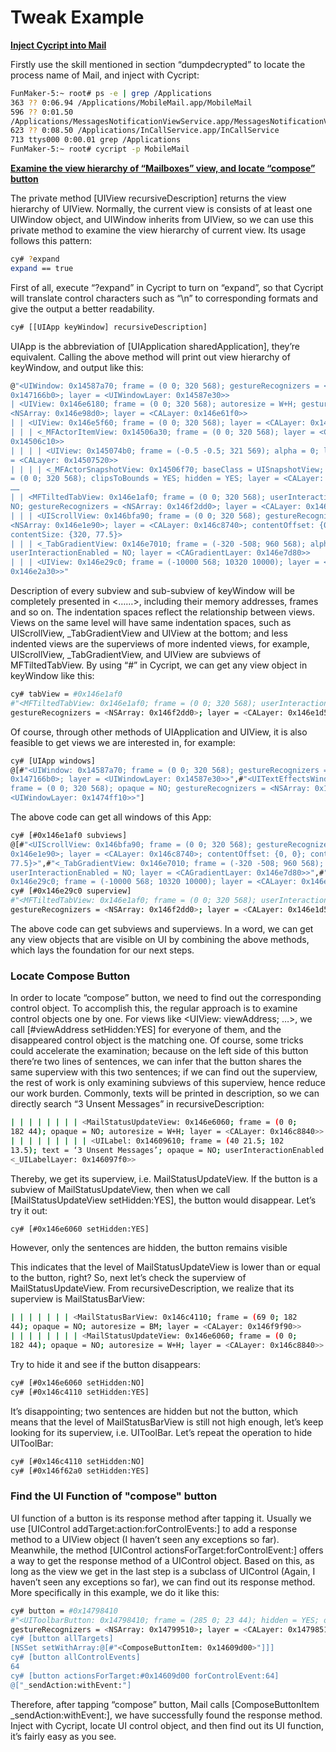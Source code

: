 # Tweak Example

**<u>Inject Cycript into Mail</u>**

Firstly use the skill mentioned in section “dumpdecrypted” to locate the process name of Mail, and inject with Cycript:

```bash
FunMaker-5:~ root# ps -e | grep /Applications
363 ?? 0:06.94 /Applications/MobileMail.app/MobileMail
596 ?? 0:01.50
/Applications/MessagesNotificationViewService.app/MessagesNotificationViewService
623 ?? 0:08.50 /Applications/InCallService.app/InCallService
713 ttys000 0:00.01 grep /Applications
FunMaker-5:~ root# cycript -p MobileMail
```

**<u>Examine the view hierarchy of “Mailboxes” view, and locate “compose” button</u>**

The private method [UIView recursiveDescription] returns the view hierarchy of UIView.
Normally, the current view is consists of at least one UIWindow object, and UIWindow inherits from UIView, so we can use this private method to examine the view hierarchy of current view. Its usage follows this pattern:

```bash
cy# ?expand
expand == true
```

First of all, execute “?expand” in Cycript to turn on “expand”, so that Cycript will translate control characters such as “\n” to corresponding formats and give the output a better readability.

```bash
cy# [[UIApp keyWindow] recursiveDescription]
```

UIApp is the abbreviation of [UIApplication sharedApplication], they’re equivalent. Calling the above method will print out view hierarchy of keyWindow, and output like this:

```bash
@"<UIWindow: 0x14587a70; frame = (0 0; 320 568); gestureRecognizers = <NSArray:
0x147166b0>; layer = <UIWindowLayer: 0x14587e30>>
| <UIView: 0x146e6180; frame = (0 0; 320 568); autoresize = W+H; gestureRecognizers =
<NSArray: 0x146e98d0>; layer = <CALayer: 0x146e61f0>>
| | <UIView: 0x146e5f60; frame = (0 0; 320 568); layer = <CALayer: 0x1460ec40>>
| | | <_MFActorItemView: 0x14506a30; frame = (0 0; 320 568); layer = <CALayer:
0x14506c10>>
| | | | <UIView: 0x145074b0; frame = (-0.5 -0.5; 321 569); alpha = 0; layer
= <CALayer: 0x14507520>>
| | | | <_MFActorSnapshotView: 0x14506f70; baseClass = UISnapshotView; frame
= (0 0; 320 568); clipsToBounds = YES; hidden = YES; layer = <CALayer: 0x145071c0>>
……
| | <MFTiltedTabView: 0x146e1af0; frame = (0 0; 320 568); userInteractionEnabled =
NO; gestureRecognizers = <NSArray: 0x146f2dd0>; layer = <CALayer: 0x146e1d50>>
| | | <UIScrollView: 0x146bfa90; frame = (0 0; 320 568); gestureRecognizers =
<NSArray: 0x146e1e90>; layer = <CALayer: 0x146c8740>; contentOffset: {0, 0};
contentSize: {320, 77.5}>
| | | <_TabGradientView: 0x146e7010; frame = (-320 -508; 960 568); alpha = 0;
userInteractionEnabled = NO; layer = <CAGradientLayer: 0x146e7d80>>
| | | <UIView: 0x146e29c0; frame = (-10000 568; 10320 10000); layer = <CALayer:
0x146e2a30>>"
```

Description of every subview and sub-subview of keyWindow will be completely presented in <……>, including their memory addresses, frames and so on. The indentation spaces reflect the relationship between views. Views on the same level will have same indentation spaces, such as UIScrollView, _TabGradientView and UIView at the bottom; and less indented views are the superviews of more indented views, for example, UIScrollView, _TabGradientView, and UIView are subviews of MFTiltedTabView. By using “#” in Cycript, we can get any view object in keyWindow like this:

```bash
cy# tabView = #0x146e1af0
#"<MFTiltedTabView: 0x146e1af0; frame = (0 0; 320 568); userInteractionEnabled = NO;
gestureRecognizers = <NSArray: 0x146f2dd0>; layer = <CALayer: 0x146e1d50>>"
```

Of course, through other methods of UIApplication and UIView, it is also feasible to get
views we are interested in, for example:

```bash
cy# [UIApp windows]
@[#"<UIWindow: 0x14587a70; frame = (0 0; 320 568); gestureRecognizers = <NSArray:
0x147166b0>; layer = <UIWindowLayer: 0x14587e30>>",#"<UITextEffectsWindow: 0x15850570;
frame = (0 0; 320 568); opaque = NO; gestureRecognizers = <NSArray: 0x147503e0>; layer =
<UIWindowLayer: 0x1474ff10>>"]
```

The above code can get all windows of this App:

```bash
cy# [#0x146e1af0 subviews]
@[#"<UIScrollView: 0x146bfa90; frame = (0 0; 320 568); gestureRecognizers = <NSArray:
0x146e1e90>; layer = <CALayer: 0x146c8740>; contentOffset: {0, 0}; contentSize: {320,
77.5}>",#"<_TabGradientView: 0x146e7010; frame = (-320 -508; 960 568); alpha = 0;
userInteractionEnabled = NO; layer = <CAGradientLayer: 0x146e7d80>>",#"<UIView:
0x146e29c0; frame = (-10000 568; 10320 10000); layer = <CALayer: 0x146e2a30>>"]
cy# [#0x146e29c0 superview]
#"<MFTiltedTabView: 0x146e1af0; frame = (0 0; 320 568); userInteractionEnabled = NO;
gestureRecognizers = <NSArray: 0x146f2dd0>; layer = <CALayer: 0x146e1d50>>"
```

The above code can get subviews and superviews. In a word, we can get any view objects that are visible on UI by combining the above methods, which lays the foundation for our next steps.

### Locate Compose Button

In order to locate “compose” button, we need to find out the corresponding control object. To accomplish this, the regular approach is to examine control objects one by one. For views like <UIView: viewAddress; …>, we call [#viewAddress setHidden:YES] for everyone of them, and the disappeared control object is the matching one. Of course, some tricks could accelerate the examination; because on the left side of this button there’re two lines of sentences, we can infer that the button shares the same superview with this two sentences; if we can find out the superview, the rest of work is only examining subviews of this superview, hence reduce our work burden. Commonly, texts will be printed in description, so we can directly search “3 Unsent Messages” in recursiveDescription:

```bash
| | | | | | | | <MailStatusUpdateView: 0x146e6060; frame = (0 0;
182 44); opaque = NO; autoresize = W+H; layer = <CALayer: 0x146c8840>>
| | | | | | | | | <UILabel: 0x14609610; frame = (40 21.5; 102
13.5); text = ‘3 Unsent Messages’; opaque = NO; userInteractionEnabled = NO; layer =
<_UILabelLayer: 0x146097f0>>
```

Thereby, we get its superview, i.e. MailStatusUpdateView. If the button is a subview of
MailStatusUpdateView, then when we call [MailStatusUpdateView setHidden:YES], the button would disappear. Let’s try it out:

```bash
cy# [#0x146e6060 setHidden:YES]
```

However, only the sentences are hidden, the button remains visible

This indicates that the level of MailStatusUpdateView is lower than or equal to the button, right? So, next let’s check the superview of MailStatusUpdateView. From recursiveDescription, we realize that its superview is MailStatusBarView:

```bash
| | | | | | | <MailStatusBarView: 0x146c4110; frame = (69 0; 182
44); opaque = NO; autoresize = BM; layer = <CALayer: 0x146f9f90>>
| | | | | | | | <MailStatusUpdateView: 0x146e6060; frame = (0 0;
182 44); opaque = NO; autoresize = W+H; layer = <CALayer: 0x146c8840>>
```

Try to hide it and see if the button disappears:

```bash
cy# [#0x146e6060 setHidden:NO]
cy# [#0x146c4110 setHidden:YES]
```

It’s disappointing; two sentences are hidden but not the button, which means that the level of MailStatusBarView is still not high enough, let’s keep looking for its superview, i.e. UIToolBar. Let’s repeat the operation to hide UIToolBar:

```bash
cy# [#0x146c4110 setHidden:NO]
cy# [#0x146f62a0 setHidden:YES]
```



### Find the UI Function of "compose" button

UI function of a button is its response method after tapping it. Usually we use [UIControl addTarget:action:forControlEvents:] to add a response method to a UIView object (I haven’t seen any exceptions so far). Meanwhile, the method [UIControl
actionsForTarget:forControlEvent:] offers a way to get the response method of a UIControl object. Based on this, as long as the view we get in the last step is a subclass of UIControl (Again, I haven’t seen any exceptions so far), we can find out its response method. More specifically in this example, we do it like this:

```bash
cy# button = #0x14798410
#"<UIToolbarButton: 0x14798410; frame = (285 0; 23 44); hidden = YES; opaque = NO;
gestureRecognizers = <NSArray: 0x14799510>; layer = <CALayer: 0x14798510>>"
cy# [button allTargets]
[NSSet setWithArray:@[#"<ComposeButtonItem: 0x14609d00>"]]]
cy# [button allControlEvents]
64
cy# [button actionsForTarget:#0x14609d00 forControlEvent:64]
@["_sendAction:withEvent:"]
```

Therefore, after tapping “compose” button, Mail calls [ComposeButtonItem
_sendAction:withEvent:], we have successfully found the response method. Inject with Cycript, locate UI control object, and then find out its UI function, it’s fairly easy as you see. 